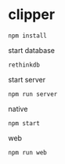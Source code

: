 # clipper

	npm install

start database

    rethinkdb

start server

	npm run server

native

	npm start

web

	npm run web
